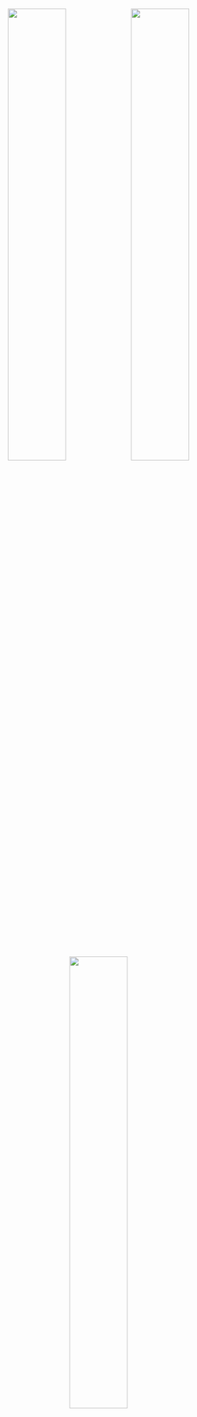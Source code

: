 <br>
  <p align='center'>
  <img width="48%" src="https://github-readme-stats.vercel.app/api?username=furcoite-nirual&count_private=true&show_icons=true&theme=monokai" />
  <img width="48%" src="http://github-readme-streak-stats.herokuapp.com?user=furcoite-nirual&theme=radical&date_format=M%20j%5B%2C%20Y%5D" />
</p>

<p align='center'>
  <img width="48%" src="https://github-readme-stats.vercel.app/api/top-langs/?username=furcoite-nirual&theme=github_dark&layout=compact&border_color=4C8EDA&card_width=445&border_radius=12" />
</p>
